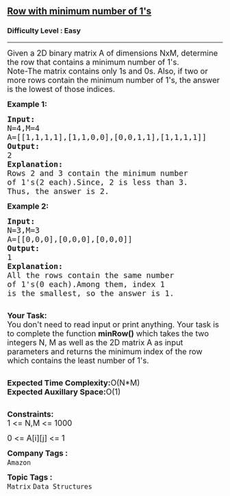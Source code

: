 <h2><a href="https://www.geeksforgeeks.org/problems/row-with-minimum-number-of-1s5430/1?itm_source=geeksforgeeks&itm_medium=article&itm_campaign=bottom_sticky_on_article">Row with minimum number of 1's</a></h2><h3>Difficulty Level : Easy</h3><hr><div class="problems_problem_content__Xm_eO"><p><span style="font-size:18px">Given a 2D binary matrix A of dimensions NxM, determine the row that contains a minimum number of 1's.<br>
Note-The matrix contains only 1s and 0s. Also, if two or more rows contain the minimum number of 1's, the answer is the lowest of those indices.</span></p>

<p><strong><span style="font-size:18px">Example 1:</span></strong></p>

<pre><span style="font-size:18px"><strong>Input:</strong>
N=4,M=4
A=[[1,1,1,1],[1,1,0,0],[0,0,1,1],[1,1,1,1]]
<strong>Output:</strong>
2
<strong>Explanation:</strong>
Rows 2 and 3 contain the minimum number 
of 1's(2 each).Since, 2 is less than 3.
Thus, the answer is 2.</span></pre>

<p><strong><span style="font-size:18px">Example 2:</span></strong></p>

<pre><span style="font-size:18px"><strong>Input:</strong>
N=3,M=3
A=[[0,0,0],[0,0,0],[0,0,0]]
<strong>Output:</strong>
1
<strong>Explanation:</strong>
All the rows contain the same number 
of 1's(0 each).Among them, index 1 
is the smallest, so the answer is 1.</span></pre>

<p><br>
<span style="font-size:18px"><strong>Your Task:</strong><br>
You don't need to read input or print anything. Your task is to complete the function <strong>minRow()</strong> which takes the two integers N, M as well as the 2D matrix A as input parameters and returns the minimum&nbsp;index of the row which contains the least number of 1's.</span></p>

<p><br>
<span style="font-size:18px"><strong>Expected Time Complexity:</strong>O(N*M)<br>
<strong>Expected Auxillary Space:</strong>O(1)</span></p>

<p><br>
<span style="font-size:18px"><strong>Constraints:</strong><br>
1 &lt;= N,M &lt;= 1000</span></p>

<p><span style="font-size:18px">0 &lt;= A[i][j] &lt;= 1</span></p>
</div><p><span style=font-size:18px><strong>Company Tags : </strong><br><code>Amazon</code>&nbsp;<br><p><span style=font-size:18px><strong>Topic Tags : </strong><br><code>Matrix</code>&nbsp;<code>Data Structures</code>&nbsp;